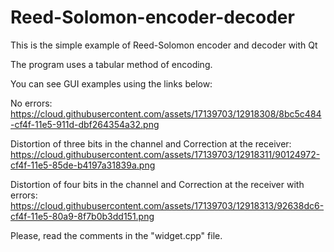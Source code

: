 # Reed-Solomon-encoder-decoder
This is the simple example of Reed-Solomon encoder and decoder with Qt

The program uses a tabular method of encoding.

You can see GUI examples using the links below:

No errors:
https://cloud.githubusercontent.com/assets/17139703/12918308/8bc5c484-cf4f-11e5-911d-dbf264354a32.png

Distortion of three bits in the channel and Correction at the receiver:
https://cloud.githubusercontent.com/assets/17139703/12918311/90124972-cf4f-11e5-85de-b4197a31839a.png

Distortion of four bits in the channel and Correction at the receiver with errors:
https://cloud.githubusercontent.com/assets/17139703/12918313/92638dc6-cf4f-11e5-80a9-8f7b0b3dd151.png

Please, read the comments in the "widget.cpp" file.
